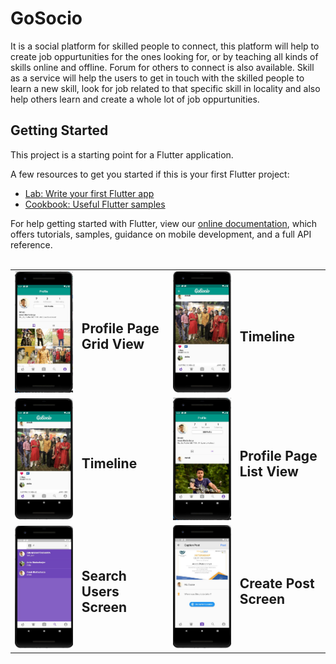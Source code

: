 # GoSocio

It is a social platform for skilled people to connect, this platform will help to create job oppurtunities for the ones looking for, or by teaching all kinds of skills online and offline. Forum for others to connect is also available. Skill as a service will help the users to get in touch with the skilled people to learn a new skill, look for job related to that specific skill in locality and also help others learn and create a whole lot of job oppurtunities. 

## Getting Started

This project is a starting point for a Flutter application.

A few resources to get you started if this is your first Flutter project:

- [Lab: Write your first Flutter app](https://flutter.dev/docs/get-started/codelab)
- [Cookbook: Useful Flutter samples](https://flutter.dev/docs/cookbook)

For help getting started with Flutter, view our
[online documentation](https://flutter.dev/docs), which offers tutorials,
samples, guidance on mobile development, and a full API reference.
<br><br>
<p>
  <table border=0>
    <tr>
      <td><img src="https://github.com/Arnab28122000/GoSocio/blob/master/Profile_page.JPG" width="300"></td>
      <td><h2>Profile Page Grid View</h2></td>
      <td><img src="https://github.com/Arnab28122000/GoSocio/blob/master/Timeline.JPG" width="300"></td>
       <td><h2>Timeline</h2></td> 
    </tr>
     <tr>
      <td><img src="https://github.com/Arnab28122000/GoSocio/blob/master/Timeline.JPG" width="300"></td>
       <td><h2>Timeline</h2></td>
       <td><img src="https://github.com/Arnab28122000/GoSocio/blob/master/profile_page_2.JPG" width="300"></td>
      <td><h2>Profile Page List View</h2></td>
    </tr>
     <tr>
      <td><img src="https://github.com/Arnab28122000/GoSocio/blob/master/Search_users_screen.JPG" width="300"></td>
      <td><h2>Search Users Screen</h2></td>
       <td><img src="https://github.com/Arnab28122000/GoSocio/blob/master/create_post_screen.JPG" width="300" alt="accessibility text"></td>
      <td><h2>Create Post Screen</h2></td>
    </tr>
  </table>
</p>
